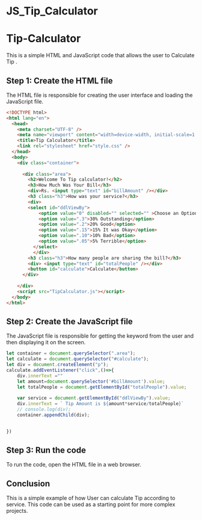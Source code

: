 # JS_Tip_Calculator

# Tip-Calculator

This is a simple HTML and JavaScript code that allows the user to Calculate Tip .

## Step 1: Create the HTML file

The HTML file is responsible for creating the user interface and loading the JavaScript file.

```html
<!DOCTYPE html>
<html lang="en">
  <head>
    <meta charset="UTF-8" />
    <meta name="viewport" content="width=device-width, initial-scale=1.0" />
    <title>Tip Calculator</title>
    <link rel="stylesheet" href="style.css" />
  </head>
  <body>
    <div class="container">
       
      <div class="area">
        <h2>Welcome To Tip calculator!</h2>
        <h3>How Much Was Your Bill</h3>
        <div>Rs. <input type="text" id="billAmount" /></div>
        <h3 class="h3">How was your service?</h3>
        <div>
        <select id="ddlViewBy">
            <option value="0" disabled="" selected="" >Choose an Option</option>
            <option value=".3">30% Outstanding</option>
            <option value=".2">20% Good</option>
            <option value=".15">15% It was Okay</option>
            <option value=".10">10% Bad</option>
            <option value=".05">5% Terrible</option>
          </select>
          </div>
        <h3 class="h3">How many people are sharing the bill?</h3>
        <div> <input type="text" id="totalPeople" /></div>
        <button id="calculate">Calculate</button>
      </div>
   
    </div>
    <script src="TipCalculator.js"></script>
  </body>
</html>

```

## Step 2: Create the JavaScript file

The JavaScript file is responsible for getting the keyword from the user and then displaying it on the screen.

```javascript
let container = document.querySelector(".area");
let calculate = document.querySelector("#calculate");
let div = document.createElement("p");
calculate.addEventListener("click",()=>{
    div.innerText =""
    let amount=document.querySelector('#billAmount').value;
    let totalPeople = document.getElementById("totalPeople").value;
  
    var service = document.getElementById("ddlViewBy").value;
    div.innerText = ` Tip Amount is ${amount*service/totalPeople}`
    // console.log(div);
    container.appendChild(div);

   
})
```

## Step 3: Run the code

To run the code, open the HTML file in a web browser.

## Conclusion

This is a simple example of how User can calculate Tip according to service. This code can be used as a starting point for more complex projects.
